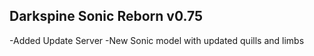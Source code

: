 ## Darkspine Sonic Reborn v0.75
-Added Update Server
-New Sonic model with updated quills and limbs

